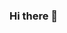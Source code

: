 ### Hi there 👋

<!--
**Harit007x/Harit007x** is a ✨ _special_ ✨ repository because its `README.md` (this file) appears on your GitHub profile.

Here are some ideas to get you started:

- 🔭 I’m currently working on Health Care Project as a Full Stack Developer
- 🌱 I’m currently learning DSA, System Design, Open Source
- 👯 I’m looking to collaborate on Open Source Projects
- 🤔 I’m looking for help with finding beginner-friendly projects for Open Source contributions
- 💬 Ask me about UI/UX, Full Stack Development, Positive Thinking
- 📫 How to reach me: https://www.linkedin.com/in/harit-patel-a7a1a5208/
- ⚡ Fun fact: I wanted to become a UI/UX Designer but figured out I am good at coding too and became Full Stack Developer.
-->
